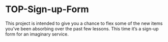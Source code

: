 # TOP-Sign-up-Form
This project is intended to give you a chance to flex some of the new items you’ve been absorbing over the past few lessons. This time it’s a sign-up form for an imaginary service.
